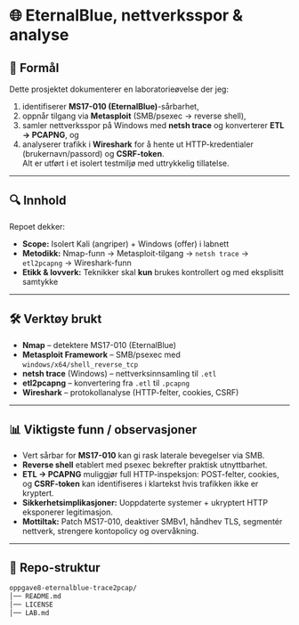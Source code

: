 # 🌐 EternalBlue, nettverksspor & analyse

## 📌 Formål
Dette prosjektet dokumenterer en laboratorieøvelse der jeg:
1) identifiserer **MS17-010 (EternalBlue)**-sårbarhet,
2) oppnår tilgang via **Metasploit** (SMB/psexec → reverse shell),
3) samler nettverksspor på Windows med **netsh trace** og konverterer **ETL → PCAPNG**, og
4) analyserer trafikk i **Wireshark** for å hente ut HTTP-kredentialer (brukernavn/passord) og **CSRF-token**.  
Alt er utført i et isolert testmiljø med uttrykkelig tillatelse.

---

## 🔍 Innhold
Repoet dekker:

- **Scope:** Isolert Kali (angriper) + Windows (offer) i labnett  
- **Metodikk:** Nmap-funn → Metasploit-tilgang → `netsh trace` → `etl2pcapng` → Wireshark-funn  
- **Etikk & lovverk:** Teknikker skal **kun** brukes kontrollert og med eksplisitt samtykke

---

## 🛠️ Verktøy brukt
- **Nmap** – detektere MS17-010 (EternalBlue)  
- **Metasploit Framework** – SMB/psexec med `windows/x64/shell_reverse_tcp`  
- **netsh trace** (Windows) – nettverksinnsamling til `.etl`  
- **etl2pcapng** – konvertering fra `.etl` til `.pcapng`  
- **Wireshark** – protokollanalyse (HTTP-felter, cookies, CSRF)

---

## 📊 Viktigste funn / observasjoner
- Vert sårbar for **MS17-010** kan gi rask laterale bevegelser via SMB.  
- **Reverse shell** etablert med psexec bekrefter praktisk utnyttbarhet.  
- **ETL → PCAPNG** muliggjør full HTTP-inspeksjon: POST-felter, cookies, og **CSRF-token** kan identifiseres i klartekst hvis trafikken ikke er kryptert.  
- **Sikkerhetsimplikasjoner:** Uoppdaterte systemer + ukryptert HTTP eksponerer legitimasjon.  
- **Mottiltak:** Patch MS17-010, deaktiver SMBv1, håndhev TLS, segmentér nettverk, strengere kontopolicy og overvåkning.

---

## 📑 Repo-struktur
```bash
oppgave8-eternalblue-trace2pcap/
│── README.md
│── LICENSE
│── LAB.md      

